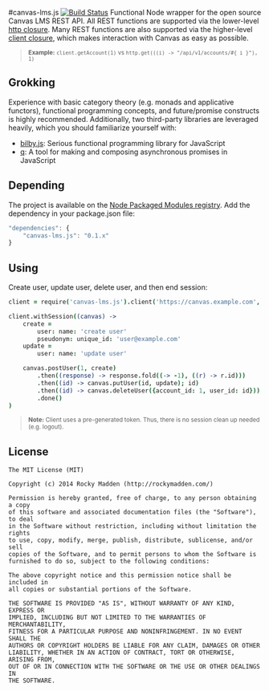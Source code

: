 #canvas-lms.js [![Build Status](https://travis-ci.org/rockymadden/canvas-lms.js.png?branch=master)](http://travis-ci.org/rockymadden/canvas-lms.js)
Functional Node wrapper for the open source Canvas LMS REST API. All REST functions are supported via the lower-level
[http closure](https://github.com/rockymadden/canvas-lms.js/blob/master/src/main/coffeescript/lib/http.coffee). Many
REST functions are also supported via the higher-level
[client closure](https://github.com/rockymadden/canvas-lms.js/tree/master/src/main/coffeescript/lib/client.coffee),
which makes interaction with Canvas as easy as possible.

> <sub>__Example:__ `client.getAccount(1)` vs `http.get(((i) -> "/api/v1/accounts/#{ i }"), 1)`</sub>

## Grokking
Experience with basic category theory (e.g. monads and applicative functors), functional programming concepts, and
future/promise constructs is highly recommended. Additionally, two third-party libraries are leveraged heavily, which
you should familiarize yourself with:

* [bilby.js](https://github.com/puffnfresh/bilby.js): Serious functional programming library for JavaScript
* [q](https://github.com/kriskowal/q): A tool for making and composing asynchronous promises in JavaScript

## Depending
The project is available on the [Node Packaged Modules registry](https://npmjs.org/package/canvas-lms.js). Add the
dependency in your package.json file:

```javascript
"dependencies": {
	"canvas-lms.js": "0.1.x"
}
```

## Using
Create user, update user, delete user, and then end session:
```coffeescript
client = require('canvas-lms.js').client('https://canvas.example.com', 'token')

client.withSession((canvas) ->
	create =
		user: name: 'create user'
		pseudonym: unique_id: 'user@example.com'
	update =
		user: name: 'update user'

	canvas.postUser(1, create)
		.then((response) -> response.fold((-> -1), ((r) -> r.id)))
		.then((id) -> canvas.putUser(id, update); id)
		.then((id) -> canvas.deleteUser({account_id: 1, user_id: id}))
		.done()
)
```

> <sub>__Note:__ Client uses a pre-generated token. Thus, there is no session clean up needed (e.g. logout).</sub>

## License
```
The MIT License (MIT)

Copyright (c) 2014 Rocky Madden (http://rockymadden.com/)

Permission is hereby granted, free of charge, to any person obtaining a copy
of this software and associated documentation files (the "Software"), to deal
in the Software without restriction, including without limitation the rights
to use, copy, modify, merge, publish, distribute, sublicense, and/or sell
copies of the Software, and to permit persons to whom the Software is
furnished to do so, subject to the following conditions:

The above copyright notice and this permission notice shall be included in
all copies or substantial portions of the Software.

THE SOFTWARE IS PROVIDED "AS IS", WITHOUT WARRANTY OF ANY KIND, EXPRESS OR
IMPLIED, INCLUDING BUT NOT LIMITED TO THE WARRANTIES OF MERCHANTABILITY,
FITNESS FOR A PARTICULAR PURPOSE AND NONINFRINGEMENT. IN NO EVENT SHALL THE
AUTHORS OR COPYRIGHT HOLDERS BE LIABLE FOR ANY CLAIM, DAMAGES OR OTHER
LIABILITY, WHETHER IN AN ACTION OF CONTRACT, TORT OR OTHERWISE, ARISING FROM,
OUT OF OR IN CONNECTION WITH THE SOFTWARE OR THE USE OR OTHER DEALINGS IN
THE SOFTWARE.
```
